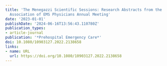 ```yaml
---
title: 'The Menegazzi Scientific Sessions: Research Abstracts from the 2023 National
  Association of EMS Physicians Annual Meeting'
date: '2023-01-01'
publishDate: '2024-06-16T13:56:43.110780Z'
publication_types:
- article-journal
publication: '*Prehospital Emergency Care*'
doi: 10.1080/10903127.2022.2138658
links:
- name: URL
  url: https://doi.org/10.1080/10903127.2022.2138658
---
```


